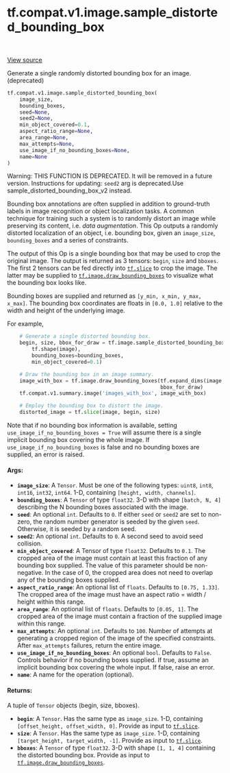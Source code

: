 <div itemscope itemtype="http://developers.google.com/ReferenceObject">
<meta itemprop="name" content="tf.compat.v1.image.sample_distorted_bounding_box" />
<meta itemprop="path" content="Stable" />
</div>

# tf.compat.v1.image.sample_distorted_bounding_box

<!-- Insert buttons -->

<table class="tfo-notebook-buttons tfo-api" align="left">
</table>

<a target="_blank" href="/code/stable/tensorflow/python/ops/image_ops_impl.py">View source</a>



<!-- Start diff -->
Generate a single randomly distorted bounding box for an image. (deprecated)

``` python
tf.compat.v1.image.sample_distorted_bounding_box(
    image_size,
    bounding_boxes,
    seed=None,
    seed2=None,
    min_object_covered=0.1,
    aspect_ratio_range=None,
    area_range=None,
    max_attempts=None,
    use_image_if_no_bounding_boxes=None,
    name=None
)
```



<!-- Placeholder for "Used in" -->

Warning: THIS FUNCTION IS DEPRECATED. It will be removed in a future version.
Instructions for updating:
`seed2` arg is deprecated.Use sample_distorted_bounding_box_v2 instead.

Bounding box annotations are often supplied in addition to ground-truth labels
in image recognition or object localization tasks. A common technique for
training such a system is to randomly distort an image while preserving
its content, i.e. *data augmentation*. This Op outputs a randomly distorted
localization of an object, i.e. bounding box, given an `image_size`,
`bounding_boxes` and a series of constraints.

The output of this Op is a single bounding box that may be used to crop the
original image. The output is returned as 3 tensors: `begin`, `size` and
`bboxes`. The first 2 tensors can be fed directly into <a href="../../../../tf/slice.md"><code>tf.slice</code></a> to crop the
image. The latter may be supplied to <a href="../../../../tf/image/draw_bounding_boxes.md"><code>tf.image.draw_bounding_boxes</code></a> to
visualize what the bounding box looks like.

Bounding boxes are supplied and returned as `[y_min, x_min, y_max, x_max]`.
The
bounding box coordinates are floats in `[0.0, 1.0]` relative to the width and
height of the underlying image.

For example,

```python
    # Generate a single distorted bounding box.
    begin, size, bbox_for_draw = tf.image.sample_distorted_bounding_box(
        tf.shape(image),
        bounding_boxes=bounding_boxes,
        min_object_covered=0.1)

    # Draw the bounding box in an image summary.
    image_with_box = tf.image.draw_bounding_boxes(tf.expand_dims(image, 0),
                                                  bbox_for_draw)
    tf.compat.v1.summary.image('images_with_box', image_with_box)

    # Employ the bounding box to distort the image.
    distorted_image = tf.slice(image, begin, size)
```

Note that if no bounding box information is available, setting
`use_image_if_no_bounding_boxes = True` will assume there is a single implicit
bounding box covering the whole image. If `use_image_if_no_bounding_boxes` is
false and no bounding boxes are supplied, an error is raised.

#### Args:


* <b>`image_size`</b>: A `Tensor`. Must be one of the following types: `uint8`, `int8`,
  `int16`, `int32`, `int64`. 1-D, containing `[height, width, channels]`.
* <b>`bounding_boxes`</b>: A `Tensor` of type `float32`. 3-D with shape `[batch, N, 4]`
  describing the N bounding boxes associated with the image.
* <b>`seed`</b>: An optional `int`. Defaults to `0`. If either `seed` or `seed2` are
  set to non-zero, the random number generator is seeded by the given
  `seed`.  Otherwise, it is seeded by a random seed.
* <b>`seed2`</b>: An optional `int`. Defaults to `0`. A second seed to avoid seed
  collision.
* <b>`min_object_covered`</b>: A Tensor of type `float32`. Defaults to `0.1`. The
  cropped area of the image must contain at least this fraction of any
  bounding box supplied. The value of this parameter should be non-negative.
  In the case of 0, the cropped area does not need to overlap any of the
  bounding boxes supplied.
* <b>`aspect_ratio_range`</b>: An optional list of `floats`. Defaults to `[0.75,
  1.33]`. The cropped area of the image must have an aspect ratio = width /
  height within this range.
* <b>`area_range`</b>: An optional list of `floats`. Defaults to `[0.05, 1]`. The
  cropped area of the image must contain a fraction of the supplied image
  within this range.
* <b>`max_attempts`</b>: An optional `int`. Defaults to `100`. Number of attempts at
  generating a cropped region of the image of the specified constraints.
  After `max_attempts` failures, return the entire image.
* <b>`use_image_if_no_bounding_boxes`</b>: An optional `bool`. Defaults to `False`.
  Controls behavior if no bounding boxes supplied. If true, assume an
  implicit bounding box covering the whole input. If false, raise an error.
* <b>`name`</b>: A name for the operation (optional).


#### Returns:

A tuple of `Tensor` objects (begin, size, bboxes).


* <b>`begin`</b>: A `Tensor`. Has the same type as `image_size`. 1-D, containing
`[offset_height, offset_width, 0]`. Provide as input to
  <a href="../../../../tf/slice.md"><code>tf.slice</code></a>.
* <b>`size`</b>: A `Tensor`. Has the same type as `image_size`. 1-D, containing
`[target_height, target_width, -1]`. Provide as input to
  <a href="../../../../tf/slice.md"><code>tf.slice</code></a>.
* <b>`bboxes`</b>: A `Tensor` of type `float32`. 3-D with shape `[1, 1, 4]` containing
the distorted bounding box.
  Provide as input to <a href="../../../../tf/image/draw_bounding_boxes.md"><code>tf.image.draw_bounding_boxes</code></a>.